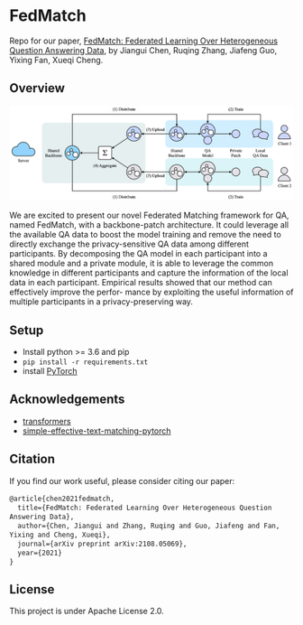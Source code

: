 # FedMatch
Repo for our paper, [FedMatch: Federated Learning Over Heterogeneous Question Answering Data](https://arxiv.org/abs/2108.05069), by Jiangui Chen, Ruqing Zhang, Jiafeng Guo, Yixing Fan, Xueqi Cheng.

## Overview

![Overview](./figures/overview.png)

We are excited to present our novel Federated Matching framework for QA, named FedMatch, with a backbone-patch architecture. It could leverage all the available QA data to boost the model training and remove the need to directly exchange the privacy-sensitive QA data among different participants. By decomposing the QA model in each participant into a shared module and a private module, it is able to leverage the common knowledge in different participants and capture the information of the local data in each participant. Empirical results showed that our method can effectively improve the perfor- mance by exploiting the useful information of multiple participants in a privacy-preserving way.

## Setup

- Install python >= 3.6 and pip
- `pip install -r requirements.txt`
- install [PyTorch](https://pytorch.org)

## Acknowledgements
- [transformers](https://github.com/huggingface/transformers)
- [simple-effective-text-matching-pytorch](https://github.com/alibaba-edu/simple-effective-text-matching-pytorch)

## Citation
If you find our work useful, please consider citing our paper:

```
@article{chen2021fedmatch,
  title={FedMatch: Federated Learning Over Heterogeneous Question Answering Data},
  author={Chen, Jiangui and Zhang, Ruqing and Guo, Jiafeng and Fan, Yixing and Cheng, Xueqi},
  journal={arXiv preprint arXiv:2108.05069},
  year={2021}
}
```

## License
This project is under Apache License 2.0.